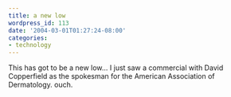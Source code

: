 ```yaml
---
title: a new low
wordpress_id: 113
date: '2004-03-01T01:27:24-08:00'
categories:
- technology
---
```

This has got to be a new low... I just saw a commercial with David Copperfield as the spokesman for the American
Association of Dermatology.  ouch.

